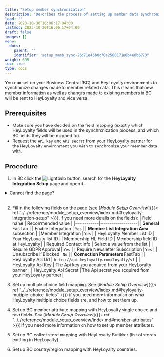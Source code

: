 ```yaml
---
title: "Setup member synchronization"
description: "Describes the process of setting up member data synchronization between Business Central and HeyLoyalty."
lead: ""
date: 2023-10-30T16:06:17+04:00
lastmod: 2023-10-30T16:06:17+04:00
draft: false
images: []
menu:
  docs:
    parent: ""
    identifier: "setup_memb_sync-26d71e45b0c70a2580171e8b4e8b6773"
weight: 695
toc: true
type: docs
---
```

You can set up your Business Central (BC) and HeyLoyalty environments to synchronize changes made to member related data. This means that new member information as well as changes made to existing members in BC will be sent to HeyLoyalty and vice versa.

## Prerequisites
- Make sure you have decided on the field mapping (exactly which HeyLoyalty fields will be used in the synchronization process, and which BC fields they will be mapped to).
- Request the `API key` and `API secret` from your HeyLoyalty partner for the HeyLoyalty environment you wish to synchronize your member data with.

## Procedure

1. In BC click the ![Lightbulb](Lightbulb_icon.PNG) button, search for the **HeyLoyalty Integration Setup** page and open it.
<details>
<summary>
Cannot find the page?
</summary>
HeyLoyalty integration feature is not enabled by default. To enable it, navigate to <b>NaviPartner Feature Management</b> page, and make sure there is a checkmark in field <b>Enabled</b> on the <b>HeyLoyalty Integration</b> line. Do not forget to log into to the system again after enabling the integration.
</details>
<br>

2. Fill in the following fields on the page (see [_Module Setup Overview_]({{< ref "../../reference/module_setup_overview/index.md#heyloyalty-integration-setup" >}}), if you need more details on the fields):
| Field name | Recommended value |
|------------|-------------------|
| <td>**General** FastTab</td> |
| Enable Integration | `Yes` |
| <td>**Member List Integration Area** subsection</td> |
| Member Integration | `Yes` |
| HeyLoyalty Member List ID | Your HeyLoyalty list ID |
| Membership HL Field ID | Membership field ID at HeyLoyalty |
| Required Contact Info | Select a value from the list |
| Require GDPR Approval | `Yes` |
| Require Newsletter Subscription | `Yes` |
| Unsubscribe if Blocked | `No` |
| <td>**Connection Parameters** FastTab</td> |
| HeyLoyalty Api Url | `https://api.heyloyalty.com/loyalty/v1` |
| HeyLoyalty Api Key | The Api key you acquired from your HeyLoyalty partner |
| HeyLoyalty Api Secret | The Api secret you acquired from your HeyLoyalty partner |

3. Set up multiple choice field mapping. See [_Module Setup Overview_]({{< ref "../../reference/module_setup_overview/index.md#heyloyalty-multiple-choice-fields" >}}) if you need more information on what HeyLoyalty multiple choice fields are, and how to set them up.

4. Set up BC member attribute mapping with HeyLoyalty single choice and text fields. See [_Module Setup Overview_]({{< ref "../../reference/module_setup_overview/index.md#member-attributes" >}}) if you need more information on how to set up member attributes.

5. Set up BC collect store mapping with HeyLoyalty Butikker (list of stores existing in HeyLoyalty).

6. Set up BC country/region mapping with HeyLoyalty countries.
